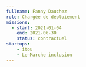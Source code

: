 ```yaml
---
fullname: Fanny Dauchez
role: Chargée de déploiement
missions:
  - start: 2021-01-04
    end: 2021-06-30
    status: contractuel
startups:
    - itou
    - Le-Marche-inclusion
---
```

